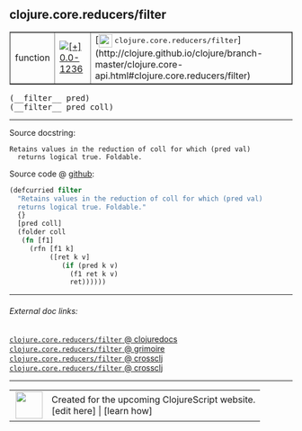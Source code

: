 ## clojure.core.reducers/filter



 <table border="1">
<tr>
<td>function</td>
<td><a href="https://github.com/cljsinfo/cljs-api-docs/tree/0.0-1236"><img valign="middle" alt="[+] 0.0-1236" title="Added in 0.0-1236" src="https://img.shields.io/badge/+-0.0--1236-lightgrey.svg"></a> </td>
<td>
[<img height="24px" valign="middle" src="http://i.imgur.com/1GjPKvB.png"> <samp>clojure.core.reducers/filter</samp>](http://clojure.github.io/clojure/branch-master/clojure.core-api.html#clojure.core.reducers/filter)
</td>
</tr>
</table>


 <samp>
(__filter__ pred)<br>
</samp>
 <samp>
(__filter__ pred coll)<br>
</samp>

---





Source docstring:

```
Retains values in the reduction of coll for which (pred val)
  returns logical true. Foldable.
```


Source code @ [github](https://github.com/clojure/clojurescript/blob/r2156/src/cljs/clojure/core/reducers.cljs#L117-L128):

```clj
(defcurried filter
  "Retains values in the reduction of coll for which (pred val)
  returns logical true. Foldable."
  {}
  [pred coll]
  (folder coll
   (fn [f1]
     (rfn [f1 k]
          ([ret k v]
             (if (pred k v)
               (f1 ret k v)
               ret))))))
```

<!--
Repo - tag - source tree - lines:

 <pre>
clojurescript @ r2156
└── src
    └── cljs
        └── clojure
            └── core
                └── <ins>[reducers.cljs:117-128](https://github.com/clojure/clojurescript/blob/r2156/src/cljs/clojure/core/reducers.cljs#L117-L128)</ins>
</pre>

-->

---



###### External doc links:

[`clojure.core.reducers/filter` @ clojuredocs](http://clojuredocs.org/clojure.core.reducers/filter)<br>
[`clojure.core.reducers/filter` @ grimoire](http://conj.io/store/v1/org.clojure/clojure/1.7.0-beta3/clj/clojure.core.reducers/filter/)<br>
[`clojure.core.reducers/filter` @ crossclj](http://crossclj.info/fun/clojure.core.reducers/filter.html)<br>
[`clojure.core.reducers/filter` @ crossclj](http://crossclj.info/fun/clojure.core.reducers.cljs/filter.html)<br>

---

 <table>
<tr><td>
<img valign="middle" align="right" width="48px" src="http://i.imgur.com/Hi20huC.png">
</td><td>
Created for the upcoming ClojureScript website.<br>
[edit here] | [learn how]
</td></tr></table>

[edit here]:https://github.com/cljsinfo/cljs-api-docs/blob/master/cljsdoc/clojure.core.reducers/filter.cljsdoc
[learn how]:https://github.com/cljsinfo/cljs-api-docs/wiki/cljsdoc-files

<!--

This information was too distracting to show to readers, but I'll leave it
commented here since it is helpful to:

- pretty-print the data used to generate this document
- and show how to retrieve that data



The API data for this symbol:

```clj
{:ns "clojure.core.reducers",
 :name "filter",
 :signature ["[pred]" "[pred coll]"],
 :history [["+" "0.0-1236"]],
 :type "function",
 :full-name-encode "clojure.core.reducers/filter",
 :source {:code "(defcurried filter\n  \"Retains values in the reduction of coll for which (pred val)\n  returns logical true. Foldable.\"\n  {}\n  [pred coll]\n  (folder coll\n   (fn [f1]\n     (rfn [f1 k]\n          ([ret k v]\n             (if (pred k v)\n               (f1 ret k v)\n               ret))))))",
          :title "Source code",
          :repo "clojurescript",
          :tag "r2156",
          :filename "src/cljs/clojure/core/reducers.cljs",
          :lines [117 128]},
 :full-name "clojure.core.reducers/filter",
 :clj-symbol "clojure.core.reducers/filter",
 :docstring "Retains values in the reduction of coll for which (pred val)\n  returns logical true. Foldable."}

```

Retrieve the API data for this symbol:

```clj
;; from Clojure REPL
(require '[clojure.edn :as edn])
(-> (slurp "https://raw.githubusercontent.com/cljsinfo/cljs-api-docs/catalog/cljs-api.edn")
    (edn/read-string)
    (get-in [:symbols "clojure.core.reducers/filter"]))
```

-->
